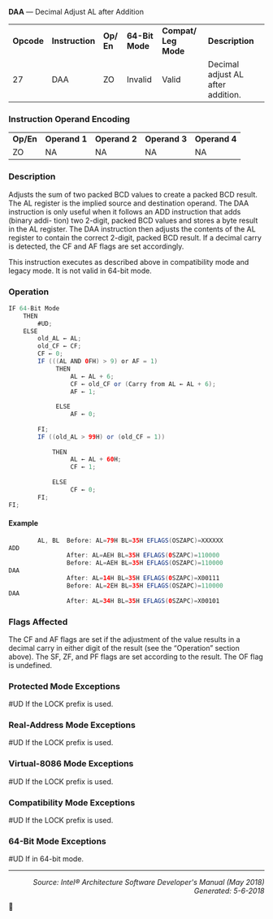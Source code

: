<b>DAA</b> — Decimal Adjust AL after Addition
<table>
	<tr>
		<td><b>Opcode</b></td>
		<td><b>Instruction</b></td>
		<td><b>Op/ En</b></td>
		<td><b>64-Bit Mode</b></td>
		<td><b>Compat/ Leg Mode</b></td>
		<td><b>Description</b></td>
	</tr>
	<tr>
		<td>27</td>
		<td>DAA</td>
		<td>ZO</td>
		<td>Invalid</td>
		<td>Valid</td>
		<td>Decimal adjust AL after addition.</td>
	</tr>
</table>


### Instruction Operand Encoding
<table>
	<tr>
		<td><b>Op/En</b></td>
		<td><b>Operand 1</b></td>
		<td><b>Operand 2</b></td>
		<td><b>Operand 3</b></td>
		<td><b>Operand 4</b></td>
	</tr>
	<tr>
		<td>ZO</td>
		<td>NA</td>
		<td>NA</td>
		<td>NA</td>
		<td>NA</td>
	</tr>
</table>


### Description
Adjusts the sum of two packed BCD values to create a packed BCD result. The AL register is the implied source and
destination operand. The DAA instruction is only useful when it follows an ADD instruction that adds (binary addi-
tion) two 2-digit, packed BCD values and stores a byte result in the AL register. The DAA instruction then adjusts
the contents of the AL register to contain the correct 2-digit, packed BCD result. If a decimal carry is detected, the
CF and AF flags are set accordingly.

This instruction executes as described above in compatibility mode and legacy mode. It is not valid in 64-bit mode.

### Operation

```java
IF 64-Bit Mode
    THEN
        #UD;
    ELSE
        old_AL ← AL;
        old_CF ← CF;
        CF ← 0;
        IF (((AL AND 0FH) > 9) or AF = 1)
             THEN
                 AL ← AL + 6;
                 CF ← old_CF or (Carry from AL ← AL + 6);
                 AF ← 1;
 
             ELSE
                 AF ← 0;
 
        FI;
        IF ((old_AL > 99H) or (old_CF = 1))
 
            THEN
                 AL ← AL + 60H;
                 CF ← 1;
 
            ELSE
                 CF ← 0;
        FI;
FI;
```
#### Example
```java
        AL, BL  Before: AL=79H BL=35H EFLAGS(OSZAPC)=XXXXXX
ADD 
                After: AL=AEH BL=35H EFLAGS(0SZAPC)=110000
                Before: AL=AEH BL=35H EFLAGS(OSZAPC)=110000
DAA
                After: AL=14H BL=35H EFLAGS(0SZAPC)=X00111
                Before: AL=2EH BL=35H EFLAGS(OSZAPC)=110000
DAA
                After: AL=34H BL=35H EFLAGS(0SZAPC)=X00101
```
### Flags Affected
The CF and AF flags are set if the adjustment of the value results in a decimal carry in either digit of the result (see
the “Operation” section above). The SF, ZF, and PF flags are set according to the result. The OF flag is undefined.

### Protected Mode Exceptions

<p>#UD
If the LOCK prefix is used.

### Real-Address Mode Exceptions

<p>#UD
If the LOCK prefix is used.

### Virtual-8086 Mode Exceptions

<p>#UD
If the LOCK prefix is used.

### Compatibility Mode Exceptions

<p>#UD
If the LOCK prefix is used.

### 64-Bit Mode Exceptions

<p>#UD
If in 64-bit mode.

 --- 
<p align="right"><i>Source: Intel® Architecture Software Developer's Manual (May 2018)<br>Generated: 5-6-2018</i></p>
